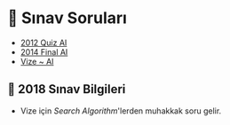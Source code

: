 # 📃 Sınav Soruları

<!--Index-->

- [2012 Quiz AI](./2012%20Quiz%20AI.pdf)
- [2014 Final AI](./2014%20Final%20AI.pdf)
- [Vize ~ AI](./Vize%20~%20AI.pdf)

<!--Index-->

## 📅 2018 Sınav Bilgileri

- Vize için *Search Algorithm*'lerden muhakkak soru gelir.
